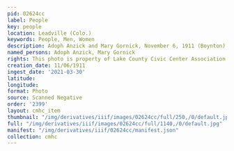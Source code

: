 ```yaml
---
pid: 02624cc
label: People
key: people
location: Leadville (Colo.)
keywords: People, Men, Women
description: Adoph Anzick and Mary Gornick, November 6, 1911 (Boynton)
named_persons: Adoph Anzick, Mary Gornick
rights: This photo is property of Lake County Civic Center Association.
creation_date: 11/06/1911
ingest_date: '2021-03-30'
latitude: 
longitude: 
format: Photo
source: Scanned Negative
order: '2399'
layout: cmhc_item
thumbnail: "/img/derivatives/iiif/images/02624cc/full/250,/0/default.jpg"
full: "/img/derivatives/iiif/images/02624cc/full/1140,/0/default.jpg"
manifest: "/img/derivatives/iiif/02624cc/manifest.json"
collection: cmhc
---
```

